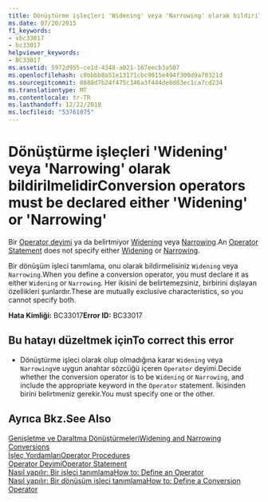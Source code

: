 ```yaml
---
title: Dönüştürme işleçleri 'Widening' veya 'Narrowing' olarak bildirilmelidir
ms.date: 07/20/2015
f1_keywords:
- vbc33017
- bc33017
helpviewer_keywords:
- BC33017
ms.assetid: 5972d955-ce1d-4348-a021-167eecb3a507
ms.openlocfilehash: c0bbbb8a51e13171cbc9015e494f300d9a78321d
ms.sourcegitcommit: 0888d7b24f475c346a3f444de8d83ec1ca7cd234
ms.translationtype: MT
ms.contentlocale: tr-TR
ms.lasthandoff: 12/22/2018
ms.locfileid: "53761075"
---
```

# <a name="conversion-operators-must-be-declared-either-widening-or-narrowing"></a><span data-ttu-id="546e2-102">Dönüştürme işleçleri 'Widening' veya 'Narrowing' olarak bildirilmelidir</span><span class="sxs-lookup"><span data-stu-id="546e2-102">Conversion operators must be declared either 'Widening' or 'Narrowing'</span></span>
<span data-ttu-id="546e2-103">Bir [Operator deyimi](../../visual-basic/language-reference/statements/operator-statement.md) ya da belirtmiyor [Widening](../../visual-basic/language-reference/modifiers/widening.md) veya [Narrowing](../../visual-basic/language-reference/modifiers/narrowing.md).</span><span class="sxs-lookup"><span data-stu-id="546e2-103">An [Operator Statement](../../visual-basic/language-reference/statements/operator-statement.md) does not specify either [Widening](../../visual-basic/language-reference/modifiers/widening.md) or [Narrowing](../../visual-basic/language-reference/modifiers/narrowing.md).</span></span>  
  
 <span data-ttu-id="546e2-104">Bir dönüşüm işleci tanımlama, onu olarak bildirmelisiniz `Widening` veya `Narrowing`.</span><span class="sxs-lookup"><span data-stu-id="546e2-104">When you define a conversion operator, you must declare it as either `Widening` or `Narrowing`.</span></span> <span data-ttu-id="546e2-105">Her ikisini de belirtemezsiniz, birbirini dışlayan özellikleri şunlardır.</span><span class="sxs-lookup"><span data-stu-id="546e2-105">These are mutually exclusive characteristics, so you cannot specify both.</span></span>  
  
 <span data-ttu-id="546e2-106">**Hata Kimliği:** BC33017</span><span class="sxs-lookup"><span data-stu-id="546e2-106">**Error ID:** BC33017</span></span>  
  
## <a name="to-correct-this-error"></a><span data-ttu-id="546e2-107">Bu hatayı düzeltmek için</span><span class="sxs-lookup"><span data-stu-id="546e2-107">To correct this error</span></span>  
  
-   <span data-ttu-id="546e2-108">Dönüştürme işleci olarak olup olmadığına karar `Widening` veya `Narrowing`ve uygun anahtar sözcüğü içeren `Operator` deyimi.</span><span class="sxs-lookup"><span data-stu-id="546e2-108">Decide whether the conversion operator is to be `Widening` or `Narrowing`, and include the appropriate keyword in the `Operator` statement.</span></span> <span data-ttu-id="546e2-109">İkisinden birini belirtmeniz gerekir.</span><span class="sxs-lookup"><span data-stu-id="546e2-109">You must specify one or the other.</span></span>  
  
## <a name="see-also"></a><span data-ttu-id="546e2-110">Ayrıca Bkz.</span><span class="sxs-lookup"><span data-stu-id="546e2-110">See Also</span></span>  
 [<span data-ttu-id="546e2-111">Genişletme ve Daraltma Dönüştürmeleri</span><span class="sxs-lookup"><span data-stu-id="546e2-111">Widening and Narrowing Conversions</span></span>](../../visual-basic/programming-guide/language-features/data-types/widening-and-narrowing-conversions.md)  
 [<span data-ttu-id="546e2-112">İşleç Yordamları</span><span class="sxs-lookup"><span data-stu-id="546e2-112">Operator Procedures</span></span>](../../visual-basic/programming-guide/language-features/procedures/operator-procedures.md)  
 [<span data-ttu-id="546e2-113">Operator Deyimi</span><span class="sxs-lookup"><span data-stu-id="546e2-113">Operator Statement</span></span>](../../visual-basic/language-reference/statements/operator-statement.md)  
 [<span data-ttu-id="546e2-114">Nasıl yapılır: Bir işleci tanımlama</span><span class="sxs-lookup"><span data-stu-id="546e2-114">How to: Define an Operator</span></span>](../../visual-basic/programming-guide/language-features/procedures/how-to-define-an-operator.md)  
 [<span data-ttu-id="546e2-115">Nasıl yapılır: Bir dönüşüm işleci tanımlama</span><span class="sxs-lookup"><span data-stu-id="546e2-115">How to: Define a Conversion Operator</span></span>](../../visual-basic/programming-guide/language-features/procedures/how-to-define-a-conversion-operator.md)
